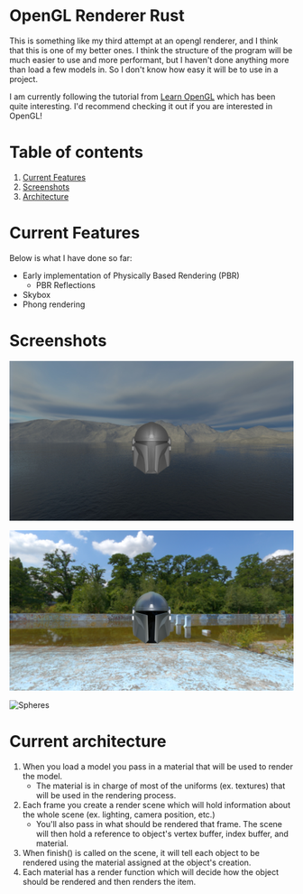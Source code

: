 # OpenGL Renderer Rust

This is something like my third attempt at an opengl renderer, and I think that this is one of my better ones. 
I think the structure of the program will be much easier to use and more performant, but I haven't done anything more than load a few models in. 
So I don't know how easy it will be to use in a project.

I am currently following the tutorial from [Learn OpenGL](https://learnopengl.com) which has been quite interesting. 
I'd recommend checking it out if you are interested in OpenGL!

# Table of contents

1. [Current Features](#current-features)
1. [Screenshots](#screenshots)
1. [Architecture](#current-architecture)

# Current Features
Below is what I have done so far:

* Early implementation of Physically Based Rendering (PBR)
    * PBR Reflections
* Skybox
* Phong rendering

# Screenshots

![Mandalorian](screenshots/Mandalorian.png)

![Mandalorian-Reflection](screenshots/Mandalorian-Reflection.png)

![Spheres](screenshots/Spheres.png)

# Current architecture

1. When you load a model you pass in a material that will be used to render the model.
    * The material is in charge of most of the uniforms (ex. textures) that will be used in the rendering process.
1. Each frame you create a render scene which will hold information about the whole scene (ex. lighting, camera position, etc.)
    * You'll also pass in what should be rendered that frame. The scene will then hold a reference to object's vertex buffer, index buffer, and material.
1. When finish() is called on the scene, it will tell each object to be rendered using the material assigned at the object's creation.
1. Each material has a render function which will decide how the object should be rendered and then renders the item.
